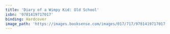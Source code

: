 ```yaml
---
title: 'Diary of a Wimpy Kid: Old School'
isbn: '9781419717017'
binding: Hardcover
image_path: 'https://images.booksense.com/images/017/717/9781419717017.jpg'
---
```


